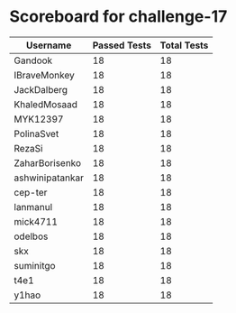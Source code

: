 # Scoreboard for challenge-17
| Username   | Passed Tests | Total Tests |
|------------|--------------|-------------|
| Gandook | 18 | 18 |
| IBraveMonkey | 18 | 18 |
| JackDalberg | 18 | 18 |
| KhaledMosaad | 18 | 18 |
| MYK12397 | 18 | 18 |
| PolinaSvet | 18 | 18 |
| RezaSi | 18 | 18 |
| ZaharBorisenko | 18 | 18 |
| ashwinipatankar | 18 | 18 |
| cep-ter | 18 | 18 |
| lanmanul | 18 | 18 |
| mick4711 | 18 | 18 |
| odelbos | 18 | 18 |
| skx | 18 | 18 |
| suminitgo | 18 | 18 |
| t4e1 | 18 | 18 |
| y1hao | 18 | 18 |
